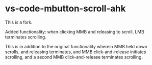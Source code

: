 # vs-code-mbutton-scroll-ahk

This is a fork.

Added functionality: when clicking MMB and releasing to scroll, LMB terminates scrolling.

This is in addition to the original functionality wherein MMB held down scrolls, and releasing terminates, and MMB click-and-release initiates scrolling, and a second MMB click-and-release terminates scrolling.
